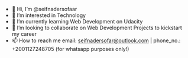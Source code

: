 - 👋 Hi, I’m @seifnadersofaar
- 👀 I’m interested in Technology
- 🌱 I’m currently learning Web Development on Udacity
- 💞️ I’m looking to collaborate on Web Development Projects to kickstart my career
- 📫 How to reach me email: seifnadersofar@outlook.com | phone_no.: +2001127248705 (for whatsapp purposes only!)
<!---
seifnadersofaar/seifnadersofaar is a ✨ special ✨ repository because its `README.md` (this file) appears on your GitHub profile.
You can click the Preview link to take a look at your changes.
--->

